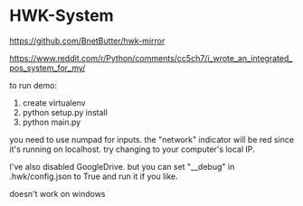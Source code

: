 # HWK-System

https://github.com/BnetButter/hwk-mirror

https://www.reddit.com/r/Python/comments/cc5ch7/i_wrote_an_integrated_pos_system_for_my/

to run demo:
1. create virtualenv
2. python setup.py install
3. python main.py

you need to use numpad for inputs. the "network" indicator will be red since it's running on localhost.
try changing to your computer's local IP.

I've also disabled GoogleDrive. but you can set "__debug" in .hwk/config.json to True and run it if you like.

doesn't work on windows
